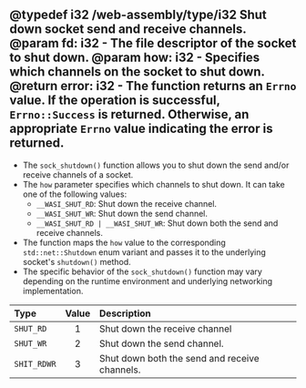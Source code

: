 @typedef i32 /web-assembly/type/i32
Shut down socket send and receive channels.
@param fd: i32 - The file descriptor of the socket to shut down.
@param how: i32 - Specifies which channels on the socket to shut down.
@return error: i32 - The function returns an `Errno` value. If the operation is successful, `Errno::Success` is returned. Otherwise, an appropriate `Errno` value indicating the error is returned.
---
- The `sock_shutdown()` function allows you to shut down the send and/or receive channels of a socket.
- The `how` parameter specifies which channels to shut down. It can take one of the following values:
  - `__WASI_SHUT_RD`: Shut down the receive channel.
  - `__WASI_SHUT_WR`: Shut down the send channel.
  - `__WASI_SHUT_RD | __WASI_SHUT_WR`: Shut down both the send and receive channels.
- The function maps the `how` value to the corresponding `std::net::Shutdown` enum variant and passes it to the underlying socket's `shutdown()` method.
- The specific behavior of the `sock_shutdown()` function may vary depending on the runtime environment and underlying networking implementation.

| Type        | Value | Description                                   |
| :-          |  :-:  | :-                                            |
| `SHUT_RD`   |   1   | Shut down the receive channel                 |
| `SHUT_WR`   |   2   | Shut down the send channel.                   |
| `SHIT_RDWR` |   3   | Shut down both the send and receive channels. |